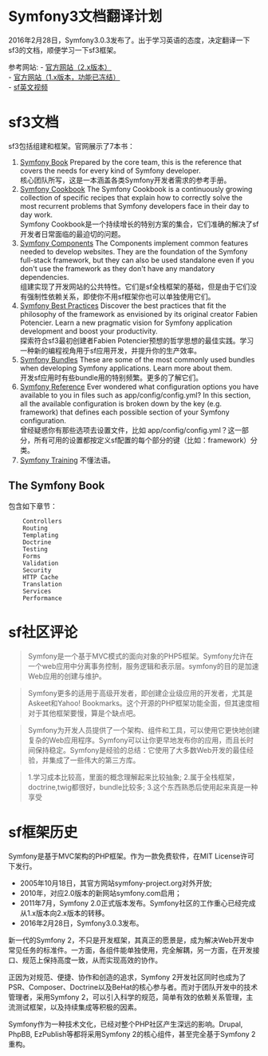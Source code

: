 Symfony3文档翻译计划
====================

2016年2月28日，Symfony3.0.3发布了。出于学习英语的态度，决定翻译一下sf3的文档，顺便学习一下sf3框架。

参考网站:
	- [官方网站（2.x版本）](http://www.symfony.com/)  
	- [官方网站（1.x版本，功能已冻结）](http://www.symfony-project.org/)    
	- [sf英文视频](http://knpuniversity.com/screencast/symfony/routing-wildcards#play)

# sf3文档  
sf3包括组建和框架。官网展示了7本书：

 1. [Symfony Book](http://symfony.com/doc/current/index.html) Prepared by the core team, this is the reference that covers the needs for every kind of Symfony developer. <br>核心团队所写，这是一本涵盖各类Symfony开发者需求的参考手册。
 1. [Symfony Cookbook](http://symfony.com/doc/current/cookbook/index.html) The Symfony Cookbook is a continuously growing collection of specific recipes that explain how to correctly solve the most recurrent problems that Symfony developers face in their day to day work. <br>Symfony Cookbook是一个持续增长的特别方案的集合，它们准确的解决了sf开发者日常面临的最迫切的问题。
 1. [Symfony Components](http://symfony.com/doc/current/components/index.html) The Components implement common features needed to develop websites. They are the foundation of the Symfony full-stack framework, but they can also be used standalone even if you don't use the framework as they don't have any mandatory dependencies.<br> 组建实现了开发网站的公共特性。它们是sf全栈框架的基础，但是由于它们没有强制性依赖关系，即使你不用sf框架你也可以单独使用它们。
 1. [Symfony Best Practices](http://symfony.com/doc/current/best_practices/index.html) Discover the best practices that fit the philosophy of the framework as envisioned by its original creator Fabien Potencier. Learn a new pragmatic vision for Symfony application development and boost your productivity.<br> 探索符合sf3最初创建者Fabien Potencier预想的哲学思想的最佳实践。学习一种新的编程视角用于sf应用开发，并提升你的生产效率。
 1. [Symfony Bundles](http://symfony.com/doc/bundles/) These are some of the most commonly used bundles when developing Symfony applications. Learn more about them.<br> 开发sf应用时有些bundle用的特别频繁。更多的了解它们。
 1. [Symfony Reference](http://symfony.com/doc/current/reference/index.html) Ever wondered what configuration options you have available to you in files such as app/config/config.yml? In this section, all the available configuration is broken down by the key (e.g. framework) that defines each possible section of your Symfony configuration. <br> 曾经疑惑你有那些选项去设置文件，比如 app/config/config.yml？这一部分，所有可用的设置都按定义sf配置的每个部分的键（比如：framework）分类。
 1. [Symfony Training](https://training.sensiolabs.com/fr/) 不懂法语。

 
 
	

## The Symfony Book
包含如下章节：

```
	Controllers
	Routing
	Templating
	Doctrine
	Testing
	Forms
	Validation
	Security
	HTTP Cache
	Translation
	Services
	Performance
```
	

	

	
	
	
	

# sf社区评论

> Symfony是一个基于MVC模式的面向对象的PHP5框架。Symfony允许在一个web应用中分离事务控制，服务逻辑和表示层。symfony的目的是加速Web应用的创建与维护。


> Symfony更多的适用于高级开发者，即创建企业级应用的开发者，尤其是Askeet和Yahoo! Bookmarks。这个开源的PHP框架功能全面，但其速度相对于其他框架要慢，算是个缺点吧。



> Symfony为开发人员提供了一个架构、组件和工具，可以使用它更快地创建复杂的Web应用程序。Symfony可以让你更早地发布你的应用，而且长时间保持稳定。Symfony是经验的总结：它使用了大多数Web开发的最佳经验，并集成了一些伟大的第三方库。



>1.学习成本比较高，里面的概念理解起来比较抽象;  2.属于全栈框架，doctrine,twig都很好，bundle比较多;  3.这个东西熟悉后使用起来真是一种享受



# sf框架历史
Symfony是基于MVC架构的PHP框架。作为一款免费软件，在MIT License许可下发行。

- 2005年10月18日，其官方网站symfony-project.org对外开放;
- 2010年，对应2.0版本的新网站symfony.com启用；
- 2011年7月，Symfony 2.0正式版本发布。Symfony社区的工作重心已经完成从1.x版本向2.x版本的转移。
- 2016年2月28日，Symfony3.0.3发布。

新一代的Symfony 2，不只是开发框架，其真正的愿景是，成为解决Web开发中常见任务的标准件。一方面，各组件能单独使用，完全解耦，另一方面，在开发接口、规范上保持高度一致，从而实现高效的协作。


正因为对规范、便捷、协作和创造的追求，Symfony 2开发社区同时也成为了PSR、Composer、Doctrine以及BeHat的核心参与者。而对于团队开发中的技术管理者，采用Symfony 2，可以引入科学的规范，简单有效的依赖关系管理，主流测试框架，以及持续集成等积极的因素。

Symfony作为一种技术文化，已经对整个PHP社区产生深远的影响。Drupal, PhpBB, EzPublish等都将采用Symfony 2的核心组件，甚至完全基于Symfony 2重构。






